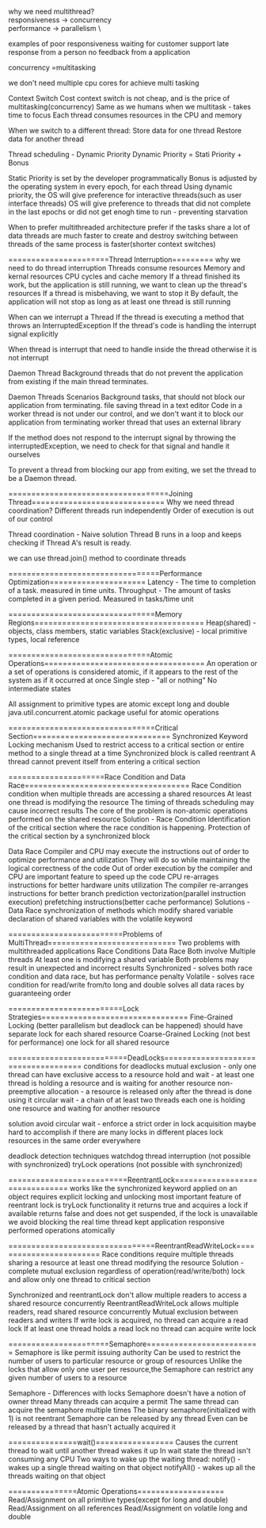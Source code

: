 why we need multithread? \
    responsiveness -> concurrency \
    performance -> parallelism \

examples of poor responsiveness
    waiting for customer support
    late response from a person
    no feedback from a application

concurrency =multitasking

we don't need multiple cpu cores for achieve multi tasking

Context Switch Cost
    context switch is not cheap, and is the price of multitasking(concurrency)
    Same as we humans when we multitask - takes time to focus
    Each thread consumes resources in the CPU and memory

When we switch to a different thread:
    Store data for one thread
    Restore data for another thread

Thread scheduling - Dynamic Priority
    Dynamic Priority = Stati Priority + Bonus

Static Priority is set by the developer programmatically
Bonus is adjusted by the operating system in every epoch, for each thread
Using dynamic priority, the OS will give preference for interactive threads(such as user interface threads)
OS will give preference to threads that did not complete in the last epochs or did not get enogh time to run - preventing starvation

When to prefer multithreaded architecture
    prefer if the tasks share a lot of data
    threads are much faster to create and destroy
    switching between threads of the same process is faster(shorter context switches)


======================Thread Interruption=========
why we need to do thread interruption
    Threads consume resources
        Memory and kernal resources
        CPU cycles and cache memory
    If a thread finished its work, but the application is still running, we want to clean up the thread's resources
    If a thread is misbehaving, we want to stop it
    By default, the application will not stop as long as at least one thread is still running

When can we interrupt a Thread
    If the thread is executing a method that throws an InterruptedException
    If the thread's code is handling the interrupt signal explicitly

When thread is interrupt that need to handle inside the thread otherwise it is not interrupt

Daemon Thread
    Background threads that do not prevent the application from existing if the main thread terminates.

Daemon Threads Scenarios
    Background tasks, that should not block our application from terminating.
        file saving thread in a text editor
    Code in a worker thread is not under our control, and we don't want it to block our application from terminating
        worker thread that uses an external library

If the method does not respond to the interrupt signal by throwing the interruptedException, we
need to check for that signal and handle it ourselves

To prevent a thread from blocking our app from exiting, we set the thread to be a Daemon thread.

===================================Joining Thread=============================
Why we need thread coordination?
    Different threads run independently
    Order of execution is out of our control

Thread coordination - Naive solution
    Thread B runs in a loop and keeps checking if Thread A's result is ready.

we can use thread.join() method to coordinate threads

=================================Performance Optimization=====================
Latency - The time to completion of a task. measured in time units.
Throughput - The amount of tasks completed in a given period. Measured in tasks/time unit

================================Memory Regions=====================================
Heap(shared) - objects, class members, static variables
Stack(exclusive) - local primitive types, local reference

===============================Atomic Operations===================================
An operation or a set of operations is considered atomic, if it appears to the rest of
the system as if it occurred at once
Single step - "all or nothing"
No intermediate states

All assignment to primitive types are atomic except long and double
java.util.concurrent.atomic package useful for atomic operations

================================Critical Section==============================
Synchronized Keyword
    Locking mechanism
    Used to restrict access to a critical section or entire method to a single thread at a time
    Synchronized block is called reentrant
    A thread cannot prevent itself from entering a critical section

=====================Race Condition and Data Race====================================
Race Condition
    condition when multiple threads are accessing a shared resources
    At least one thread is modifying the resource
    The timing of threads scheduling may cause incorrect results
    The core of the problem is non-atomic operations performed on the shared resource
Solution - Race Condition
    Identification of the critical section where the race condition is happening.
    Protection of the critical section by a synchronized block

Data Race
    Compiler and CPU may execute the instructions out of order to optimize performance and utilization
    They will do so while maintaining the logical correctness of the code
    Out of order execution by the compiler and CPU are important feature to speed up the code
    CPU re-arrages instructions for better hardware units utilization
    The compiler re-arranges instructions for better
        branch prediction
        vectorization(parallel instruction execution)
        prefetching instructions(better cache performance)
Solutions - Data Race
    synchronization of methods which modify shared variable
    declaration of shared variables with the volatile keyword

=========================Problems of MultiThread============================
Two problems with multithreaded applications
    Race Conditions
    Data Race
Both involve
    Multiple threads
    At least one is modifying a shared variable
Both problems may result in unexpected and incorrect results
Synchronized - solves both race condition and data race, but has performance penalty
Volatile - solves race condition for read/write from/to long and double
           solves all data races by guaranteeing order

=========================Lock Strategies================================
Fine-Grained Locking (better parallelism but deadlock can be happened)
    should have separate lock for each shared resource
Coarse-Grained Locking (not best for performance)
    one lock for all shared resource

==========================DeadLocks====================================
conditions for deadlocks
    mutual exclusion - only one thread can have exclusive access to a resource
    hold and wait - at least one thread is holding a resource and is waiting for another resource
    non-preemptive allocation - a resource is released only after the thread is done using it
    circular wait - a chain of at least two threads each one is holding one resource and waiting for another resource

solution
    avoid circular wait - enforce a strict order in lock acquisition
    maybe hard to accomplish if there are many locks in different places
    lock resources in the same order everywhere

deadlock detection techniques
    watchdog
    thread interruption (not possible with synchronized)
    tryLock operations (not possible with synchronized)

==========================ReentrantLock===============================
works like the synchronized keyword applied on an object
requires explicit locking and unlocking
most important feature of reentrant lock is tryLock functionality
    it returns true and acquires a lock if available
    returns false and does not get suspended, if the lock is unavailable
    we avoid blocking the real time thread
    kept application responsive
    performed operations atomically


================================ReentrantReadWriteLock========================
Race conditions require
    multiple threads sharing a resource
    at least one thread modifying the resource
Solution - complete mutual exclusion
    regardless of operation(read/write/both)
    lock and allow only one thread to critical section

Synchronized and reentrantLock don't allow multiple readers to access a shared resource concurrently
ReentrantReadWriteLock allows multiple readers, read shared resource concurrently
Mutual exclusion between readers and writers
    If write lock is acquired, no thread can acquire a read lock
    If at least one thread holds a read lock no thread can acquire write lock

======================Semaphore=========================
Semaphore is like permit issuing authority
Can be used to restrict the number of users to particular resource or group of resources
Unlike the locks that allow only one user per resource,the Semaphore can restrict any given number of users to a resource

Semaphore - Differences with locks
    Semaphore doesn't have a notion of owner thread
    Many threads can acquire a permit
    The same thread can acquire the semaphore multiple times
    The binary semaphore(initialized with 1) is not reentrant
    Semaphore can be released by any thread
    Even can be released by a thread that hasn't actually acquired it

===============wait()=================
Causes the current thread to wait until another thread wakes it up
    In wait state the thread isn't consuming any CPU
Two ways to wake up the waiting thread:
    notify() - wakes up a single thread waiting on that object
    notifyAll() - wakes up all the threads waiting on that object

===============Atomic Operations===================
Read/Assignment on all primitive types(except for long and double)
Read/Assignment on all references
Read/Assignment on volatile long and double
